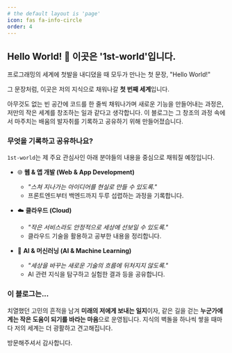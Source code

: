 ```yaml
---
# the default layout is 'page'
icon: fas fa-info-circle
order: 4
---
```


## Hello World! 👋 이곳은 '1st-world'입니다.

프로그래밍의 세계에 첫발을 내디뎠을 때 모두가 만나는 첫 문장, "Hello World!"

그 문장처럼, 이곳은 저의 지식으로 채워나갈 **첫 번째 세계**입니다.

아무것도 없는 빈 공간에 코드를 한 줄씩 채워나가며 새로운 기능을 만들어내는 과정은, 저만의 작은 세계를 창조하는 일과 같다고 생각합니다. 이 블로그는 그 창조의 과정 속에서 마주치는 배움의 발자취를 기록하고 공유하기 위해 만들어졌습니다.

### 무엇을 기록하고 공유하나요?

`1st-world`는 제 주요 관심사인 아래 분야들의 내용을 중심으로 채워질 예정입니다.

* 🌐 **웹 & 앱 개발 (Web & App Development)**
    * _"스쳐 지나가는 아이디어를 현실로 만들 수 있도록."_
    * 프론트엔드부터 백엔드까지 두루 섭렵하는 과정을 기록합니다.

* ☁️ **클라우드 (Cloud)**
    * _"작은 서비스라도 안정적으로 세상에 선보일 수 있도록."_
    * 클라우드 기술을 활용하고 공부한 내용을 정리합니다.

* 🤖 **AI & 머신러닝 (AI & Machine Learning)**
    * _"세상을 바꾸는 새로운 기술의 흐름에 뒤처지지 않도록."_
    * AI 관련 지식을 탐구하고 실험한 결과 등을 공유합니다.

### 이 블로그는...

치열했던 고민의 흔적을 남겨 **미래의 저에게 보내는 일지**이자, 같은 길을 걷는 **누군가에게는 작은 도움이 되기를 바라는 마음**으로 운영됩니다. 지식의 벽돌을 하나씩 쌓을 때마다 저의 세계는 더 광활하고 견고해집니다.

방문해주셔서 감사합니다.